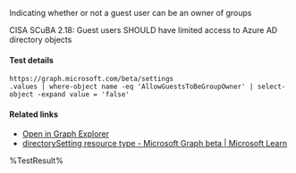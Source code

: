 Indicating whether or not a guest user can be an owner of groups

CISA SCuBA 2.18: Guest users SHOULD have limited access to Azure AD directory objects

#### Test details
```
https://graph.microsoft.com/beta/settings
.values | where-object name -eq 'AllowGuestsToBeGroupOwner' | select-object -expand value = 'false'
```

#### Related links

- [Open in Graph Explorer](https://developer.microsoft.com/en-us/graph/graph-explorer?request=settings&method=GET&version=beta&GraphUrl=https://graph.microsoft.com)
- [directorySetting resource type - Microsoft Graph beta | Microsoft Learn](https://learn.microsoft.com/en-us/graph/api/resources/directorysetting)


<!--- Results --->
%TestResult%
